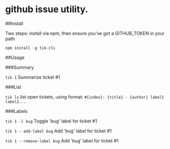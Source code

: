 # github issue utility.

##Install

Two steps: install via npm, then ensure you've got a GITHUB_TOKEN in your path

`npm install -g tik-cli`


##Usage

###Summary

`tik 1` Summarize ticket #1

###List

`tik ls` list open tickets, using format: `#{index}: {title} - {author} label1 label2...`


###Labels

`tik 1 -l bug` Toggle 'bug' label for ticket #1

`tik 1 --add-label bug` Add 'bug' label for ticket #1

`tik 1 --remove-label bug` Add 'bug' label for ticket #1
